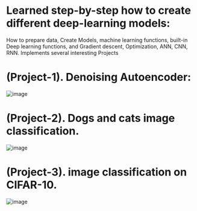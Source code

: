 
# Learned step-by-step how to create different deep-learning models:
How to prepare data, Create Models, machine learning functions, built-in Deep learning functions, 
and Gradient descent, Optimization, ANN, CNN,  RNN.
Implements several interesting Projects
# (Project-1). Denoising Autoencoder:

![image](https://github.com/abulzunayed/Deep_learning/assets/122612945/7c1e296d-2455-4742-a552-4d5405fcebac)

# (Project-2). Dogs and cats image classification.
![image](https://github.com/abulzunayed/Deep_learning/assets/122612945/de40a853-f0a0-4822-b386-be880603d8fe)

# (Project-3). image classification on CIFAR-10.
![image](https://github.com/abulzunayed/Deep_learning/assets/122612945/09c15566-65da-4cd0-ad5f-38bef5bccf61)
